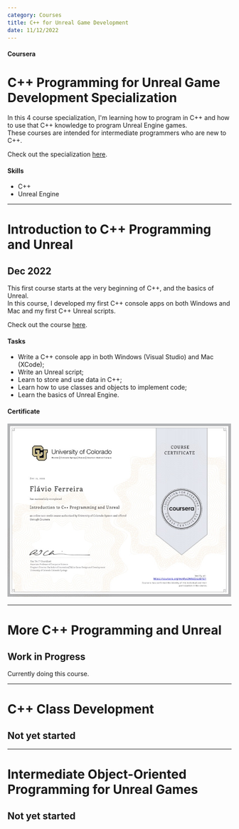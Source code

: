 ```yaml
---
category: Courses
title: C++ for Unreal Game Development
date: 11/12/2022
---
```


#### Coursera

# C++ Programming for Unreal Game Development Specialization

In this 4 course specialization, I'm learning how to program in C++ and how to use that C++ knowledge to program Unreal Engine games.      
These courses are intended for intermediate programmers who are new to C++.

Check out the specialization [here](https://www.coursera.org/specializations/cplusplusunrealgamedevelopment).

#### Skills
- C++
- Unreal Engine

---

# Introduction to C++ Programming and Unreal
## Dec 2022

This first course starts at the very beginning of C++, and the basics of Unreal.   
In this course, I developed my first C++ console apps on both Windows and Mac and my first C++ Unreal scripts.

Check out the course [here](https://www.coursera.org/learn/introductionprogrammingunreal).

#### Tasks
- Write a C++ console app in both Windows (Visual Studio) and Mac (XCode);
- Write an Unreal script;
- Learn to store and use data in C++;
- Learn how to use classes and objects to implement code;
- Learn the basics of Unreal Engine.

#### Certificate
[![Certificate](/assets/about/courses/CppUnreal1.jpg)](https://coursera.org/share/3696e82d71af3b009add7255e2349153)

---

# More C++ Programming and Unreal
## Work in Progress

Currently doing this course.

---

# C++ Class Development
## Not yet started

---

# Intermediate Object-Oriented Programming for Unreal Games
## Not yet started